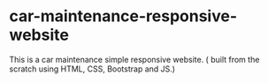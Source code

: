 # car-maintenance-responsive-website
This is a car maintenance simple responsive website. ( built from the scratch using HTML, CSS, Bootstrap and JS.)
